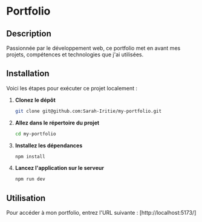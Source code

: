 # Portfolio

## Description

Passionnée par le développement web, ce portfolio met en avant mes projets, compétences et technologies que j'ai utilisées.

## Installation

Voici les étapes pour exécuter ce projet localement :

1. **Clonez le dépôt**

   ```bash
   git clone git@github.com:Sarah-Iritie/my-portfolio.git

   ```

2. **Allez dans le répertoire du projet**

   ```bash
   cd my-portfolio
   ```

3. **Installez les dépendances**

   ```bash
   npm install
   ```

4. **Lancez l'application sur le serveur**

   ```bash
   npm run dev
   ```

## Utilisation

Pour accéder à mon portfolio, entrez l'URL suivante : [http://localhost:5173/]
